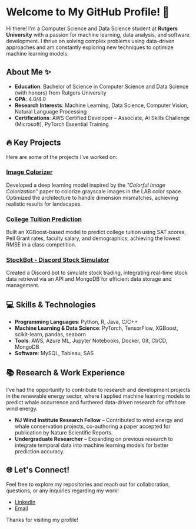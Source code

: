 # Welcome to My GitHub Profile! 👋

Hi there! I'm a Computer Science and Data Science student at **Rutgers University** with a passion for machine learning, data analysis, and software development. I thrive on solving complex problems using data-driven approaches and am constantly exploring new techniques to optimize machine learning models.

## About Me ✨

- **Education**: Bachelor of Science in Computer Science and Data Science (with honors) from Rutgers University
- **GPA**: 4.0/4.0
- **Research Interests**: Machine Learning, Data Science, Computer Vision, Natural Language Processing
- **Certifications**: AWS Certified Developer – Associate, AI Skills Challenge (Microsoft), PyTorch Essential Training

## 🔥 Key Projects 

Here are some of the projects I’ve worked on:

### [**Image Colorizer**](https://github.com/DanialMustafa/Image-Colorizer)
Developed a deep learning model inspired by the *"Colorful Image Colorization"* paper to colorize grayscale images in the LAB color space. Optimized the architecture to handle dimension mismatches, achieving realistic results for landscapes.

### [**College Tuition Prediction**](https://github.com/JeevanandanRamasamy/College-Tuition-Prediction)
Built an XGBoost-based model to predict college tuition using SAT scores, Pell Grant rates, faculty salary, and demographics, achieving the lowest RMSE in a class competition.

### [**StockBot - Discord Stock Simulator**](https://github.com/JeevanandanRamasamy/StockBot)
Created a Discord bot to simulate stock trading, integrating real-time stock data retrieval via an API and MongoDB for efficient data storage and management.

## 💻 Skills & Technologies

- **Programming Languages**: Python, R, Java, C/C++
- **Machine Learning & Data Science**: PyTorch, TensorFlow, XGBoost, scikit-learn, pandas, seaborn
- **Tools**: AWS, Azure ML, Jupyter Notebooks, Docker, Git, CI/CD, MongoDB
- **Software**: MySQL, Tableau, SAS

## 📚 Research & Work Experience

I’ve had the opportunity to contribute to research and development projects in the renewable energy sector, where I applied machine learning models to predict whale occurrence and furthered data-driven research for offshore wind energy.

- **NJ Wind Institute Research Fellow** – Contributed to wind energy and whale conservation projects, co-authoring a paper accepted for publication by Nature Scientific Reports.
- **Undergraduate Researcher** – Expanding on previous research to integrate temporal data into machine learning models for better prediction accuracy.

## 🌐 Let's Connect!

Feel free to explore my repositories and reach out for collaboration, questions, or any inquiries regarding my work!

- [LinkedIn](https://www.linkedin.com/in/jeeva-ramasamy/)
- [Email](mailto:jeevanandan@gmail.com)

Thanks for visiting my profile!
